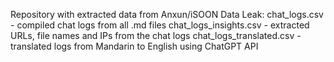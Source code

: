 Repository with extracted data from Anxun/iSOON Data Leak:
chat_logs.csv - compiled chat logs from all .md files
chat_logs_insights.csv - extracted URLs, file names and IPs from the chat logs
chat_logs_translated.csv - translated logs from Mandarin to English using ChatGPT API
